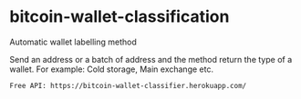 # bitcoin-wallet-classification
Automatic wallet labelling method

Send an address or a batch of address and the method return the type of a wallet. For example: Cold storage, Main exchange etc.

```
Free API: https://bitcoin-wallet-classifier.herokuapp.com/
```
